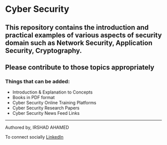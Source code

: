 # Cyber Security

## This repository contains the introduction and practical examples of various aspects of security domain such as Network Security, Application Security, Cryptography.

## Please contribute to those topics appropriately 

### Things that can be added:
- Introduction & Explanation to Concepts
- Books in PDF format
- Cyber Security Online Training Platforms
- Cyber Security Research Papers
- Cyber Security News Feed Links





---------------
Authored by,
IRSHAD AHAMED 

To connect socially [LinkedIn](https://linkedin.com/in/irshad101)
